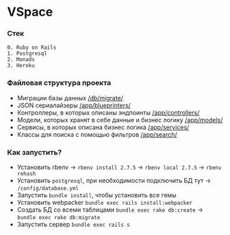 # VSpace
### Стек
```
0. Ruby on Rails
1. Postgresql
2. Monads
3. Heroku
```
### Файловая структура проекта
* Миграции базы данных [/db/migrate/](https://github.com/KebabJoy/VSpace/tree/master/db/migrate)
* JSON сериалайзеры [/app/blueprinters/](https://github.com/KebabJoy/VSpace/tree/master/app/blueprinters)
* Контроллеры, в которых описаны эндпоинты [/app/controllers/](https://github.com/KebabJoy/VSpace/tree/master/app/controllers)
* Модели, которых хранят в себе данные и бизнес логику [/app/models/](https://github.com/KebabJoy/VSpace/tree/master/app/models)
* Сервисы, в которых описана бизнес логика [/app/services/](https://github.com/KebabJoy/VSpace/tree/master/app/services)
* Классы для поиска с помощью фильтров [/app/search/](https://github.com/KebabJoy/VSpace/tree/master/app/search)

### Как запустить?
* Установить rbenv -> `rbenv install 2.7.5` -> `rbenv local 2.7.5` -> `rbenv rehash`
* Установить `postgresql`, при необходимости подключить БД тут -> `/config/database.yml`
* Запустить `bundle install`, чтобы установить все гемы
* Установить webpacker `bundle exec rails install:webpacker`
* Создать БД со всеми таблицами `bundle exec rake db:create` -> `bundle exec rake db:migrate`
* Запустить сервер `bundle exec rails s`
